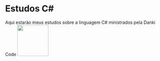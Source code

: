 # Estudos C#
Aqui estarão meus estudos sobre a linguagem C# ministrados pela Danki Code  <img height = "100" src ="![image](https://github.com/user-attachments/assets/e39134c5-eddc-43b2-a891-b81baed634bb)" />
